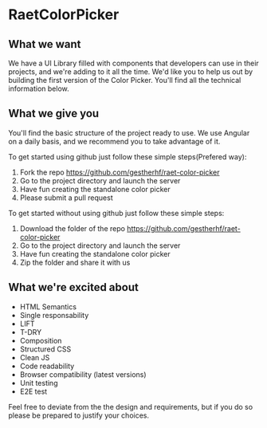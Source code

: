 # RaetColorPicker

## What we want
We have a UI Library filled with components that developers can use in their projects, and we're adding to it all the time. We'd like you to help us out by building the first version of the Color Picker. You'll find all the technical information below.

## What we give you

You'll find the basic structure of the project ready to use. We use Angular on a daily basis, and we recommend you to take advantage of it.

To get started using github just follow these simple steps(Prefered way):

1. Fork the repo https://github.com/gestherhf/raet-color-picker 
2. Go to the project directory and launch the server
3. Have fun creating the standalone color picker
4. Please submit a pull request 

To get started without using github just follow these simple steps:

1. Download the folder of the repo https://github.com/gestherhf/raet-color-picker 
2. Go to the project directory and launch the server
3. Have fun creating the standalone color picker
4. Zip the folder and share it with us

## What we're excited about
- HTML Semantics
- Single responsability
- LIFT
- T-DRY
- Composition
- Structured CSS
- Clean JS
- Code readability
- Browser compatibility (latest versions)
- Unit testing
- E2E test

Feel free to deviate from the the design and requirements, but if you do so please be prepared to justify your choices.



